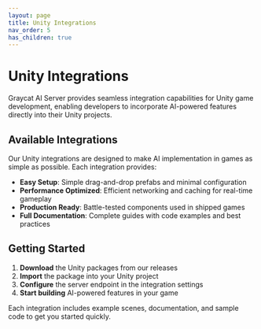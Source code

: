 ```yaml
---
layout: page
title: Unity Integrations
nav_order: 5
has_children: true
---
```


# Unity Integrations

Graycat AI Server provides seamless integration capabilities for Unity game development, enabling developers to incorporate AI-powered features directly into their Unity projects.

## Available Integrations

Our Unity integrations are designed to make AI implementation in games as simple as possible. Each integration provides:

- **Easy Setup**: Simple drag-and-drop prefabs and minimal configuration
- **Performance Optimized**: Efficient networking and caching for real-time gameplay
- **Production Ready**: Battle-tested components used in shipped games
- **Full Documentation**: Complete guides with code examples and best practices

## Getting Started

1. **Download** the Unity packages from our releases
2. **Import** the package into your Unity project
3. **Configure** the server endpoint in the integration settings
4. **Start building** AI-powered features in your game

Each integration includes example scenes, documentation, and sample code to get you started quickly.